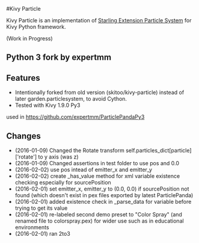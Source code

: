 #Kivy Particle

Kivy Particle is an implementation of [Starling Extension Particle System](https://github.com/PrimaryFeather/Starling-Extension-Particle-System) for Kivy Python framework.

(Work in Progress)

## Python 3 fork by expertmm

## Features
* Intentionally forked from old version (skitoo/kivy-particle) instead of later garden.particlesystem, to avoid Cython.
* Tested with Kivy 1.9.0 Py3

used in https://github.com/expertmm/ParticlePandaPy3

## Changes
* (2016-01-09) Changed the Rotate transform self.particles_dict[particle]['rotate'] to y axis (was z)
* (2016-01-09) Changed assertions in test folder to use pos and 0.0
* (2016-02-02) use pos intead of emitter_x and emitter_y
* (2016-02-02) create _has_value method for xml variable existence checking especially for sourcePosition
* (2016-02-01) set emitter_x, emitter_y to (0.0, 0.0) if sourcePosition not found (which doesn't exist in pex files exported by latest ParticlePanda)
* (2016-02-01) added existence check in _parse_data for variable before trying to get its value
* (2016-02-01) re-labeled second demo preset to "Color Spray" (and renamed file to colorspray.pex) for wider use such as in educational environments
* (2016-02-01) ran 2to3
